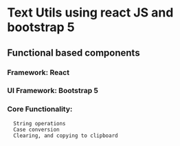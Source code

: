 # Text Utils using react JS and bootstrap 5
## Functional based components 


### Framework: React 
### UI Framework: Bootstrap 5
### Core Functionality:
      String operations 
      Case conversion
      Clearing, and copying to clipboard
